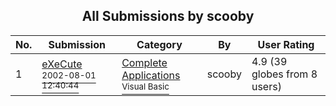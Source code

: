 ﻿<div align="center">

## All Submissions by scooby

</div>

No.  | Submission | Category | By   | User Rating
---- | ---------- | -------- | ---- | -----------
1 | [eXeCute<br /><sup>2002-08-01 12:40:44</sup>](https://github.com/Planet-Source-Code/scooby-execute__1-37487) | [Complete Applications<br /><sup>Visual Basic</sup>](../ByCategory/complete-applications__1-27.md) | scooby | 4.9 (39 globes from 8 users)

